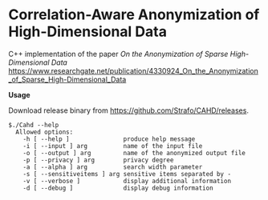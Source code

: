 # Correlation-Aware Anonymization of High-Dimensional Data 

C++ implementation of the paper _On the Anonymization of Sparse High-Dimensional Data_ https://www.researchgate.net/publication/4330924_On_the_Anonymization_of_Sparse_High-Dimensional_Data

**Usage**

Download release binary from https://github.com/Strafo/CAHD/releases.
```
$./Cahd --help
  Allowed options:
    -h [ --help ]               produce help message
    -i [ --input ] arg          name of the input file
    -o [ --output ] arg         name of the anonymized output file
    -p [ --privacy ] arg        privacy degree
    -a [ --alpha ] arg          search width parameter
    -s [ --sensitiveitems ] arg sensitive items separated by -
    -v [ --verbose ]            display additional information
    -d [ --debug ]              display debug information

```
